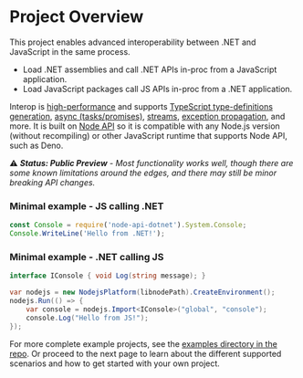 # Project Overview

This project enables advanced interoperability between .NET and JavaScript in the same process.

 - Load .NET assemblies and call .NET APIs in-proc from a JavaScript application.
 - Load JavaScript packages call JS APIs in-proc from a .NET application.

Interop is [high-performance](/features/performance) and supports [TypeScript type-definitions
generation](/features/type-definitions), [async (tasks/promises)](/marshalling/async-promises),
[streams](/marshalling/streams), [exception propagation](/marshalling/exceptions), and more. It is
built on [Node API](https://nodejs.org/api/n-api.html) so it is compatible with any Node.js version
(without recompiling) or other JavaScript runtime that supports Node API, such as Deno.

:warning: _**Status: Public Preview** - Most functionality works well, though there are some known
limitations around the edges, and there may still be minor breaking API changes._

### Minimal example - JS calling .NET
```JavaScript
const Console = require('node-api-dotnet').System.Console;
Console.WriteLine('Hello from .NET!');
```

### Minimal example - .NET calling JS
```C#
interface IConsole { void Log(string message); }

var nodejs = new NodejsPlatform(libnodePath).CreateEnvironment();
nodejs.Run(() => {
    var console = nodejs.Import<IConsole>("global", "console");
    console.Log("Hello from JS!");
});
```

For more complete example projects, see the
[examples directory in the repo](https://github.com/microsoft/node-api-dotnet/tree/main/examples).
Or proceed to the next page to learn about the different supported scenarios and how to get started
with your own project.
